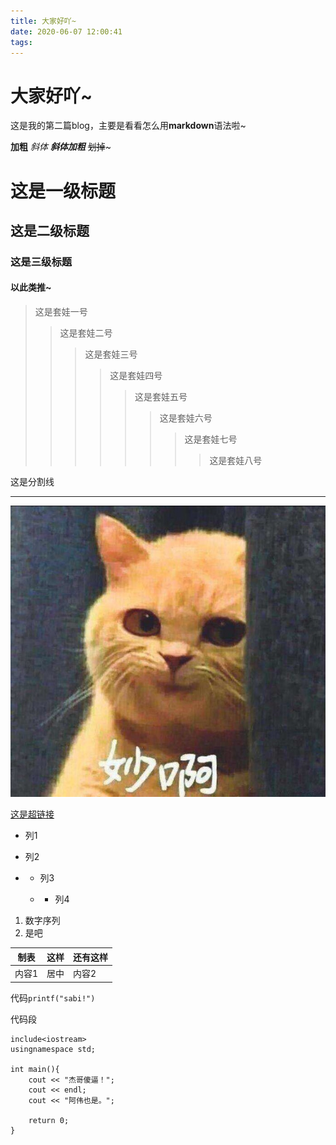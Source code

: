 ```yaml
---
title: 大家好吖~
date: 2020-06-07 12:00:41
tags:
---
```




# 大家好吖~

这是我的第二篇blog，主要是看看怎么用**markdown**语法啦~

**加粗** *斜体*  ***斜体加粗***  ~~划掉~~~ 

# 这是一级标题

## 这是二级标题

###   这是三级标题

#### 以此类推~



> 这是套娃一号
>
> > 这是套娃二号
> >
> > > 这是套娃三号
> > >
> > > > 这是套娃四号
> > > >
> > > > > 这是套娃五号
> > > > >
> > > > > > 这是套娃六号
> > > > > >
> > > > > > > 这是套娃七号
> > > > > > >
> > > > > > > > 这是套娃八号



这是分割线

---



![这是图片~](v2-2524459b264cfc3a76df7a2c7da31a50_r.jpg "妙吖")



[这是超链接](www.baidu.com "超链接")



- 列1

- 列2

- + 列3

  + - 列4

      

1. 数字序列
2. 是吧



| 制表  | 这样 | 还有这样 |
| ----- | :--: | -------- |
| 内容1 | 居中 | 内容2    |



代码`printf("sabi!")`

代码段

```
include<iostream>
usingnamespace std;

int main(){
	cout << "杰哥傻逼！";
	cout << endl;
	cout << "阿伟也是。";
	
	return 0;
}
```
